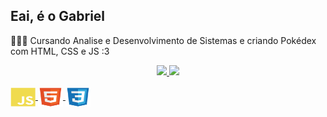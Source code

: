 ## Eai, é o Gabriel

👨🏻‍💻 Cursando Analise e Desenvolvimento de Sistemas e criando Pokédex com HTML, CSS e JS :3

<div align = "center">
  <a href="https://github.com/GabrielSeverino177"/>
  <img height="180em" src="https://github-readme-stats.vercel.app/api?username=GabrielSeverino177&show_icons=true&theme=dark&include_all_commits=true&count_private=true"/>
  <img height"180em" src="https://github-readme-stats.vercel.app/api/top-langs/?username=GabrielSeverino177&layout=compact&langs_count=7"/>
</div>
<div style="display: inline_block"><br>
<img align="center" alt="Gabriel-Js" height="30" width="40" src="https://raw.githubusercontent.com/devicons/devicon/master/icons/javascript/javascript-plain.svg">
<img align="center" alt="Gabriel-HTML" height="30" width="40" src="https://raw.githubusercontent.com/devicons/devicon/master/icons/html5/html5-original.svg">
<img align="center" alt="Gabriel-CSS" height="30" width="40" src="https://raw.githubusercontent.com/devicons/devicon/master/icons/css3/css3-original.svg">
</div>
